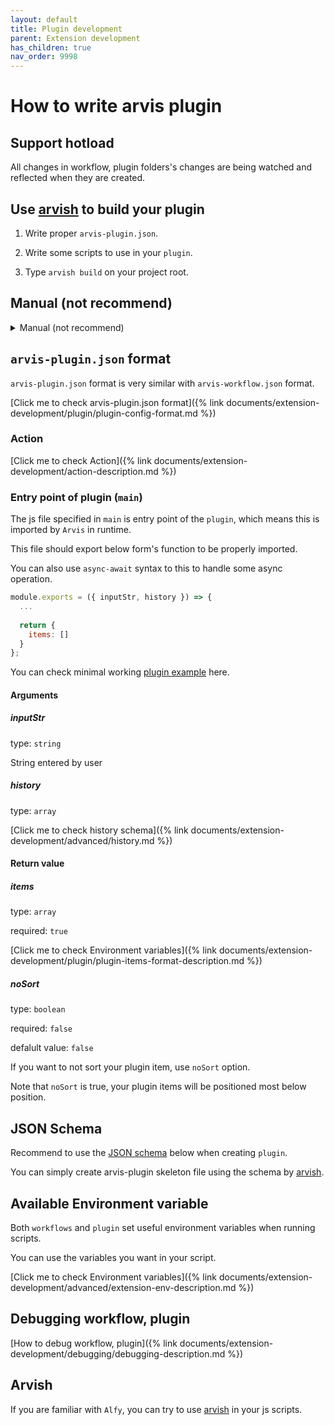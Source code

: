 ```yaml
---
layout: default
title: Plugin development
parent: Extension development
has_children: true
nav_order: 9998
---
```


# How to write arvis plugin

## Support hotload

All changes in workflow, plugin folders's changes are being watched and reflected when they are created.

## Use [arvish](https://github.com/jopemachine/arvish) to build your plugin

1. Write proper `arvis-plugin.json`.

2. Write some scripts to use in your `plugin`.

3. Type `arvish build` on your project root.

## Manual (not recommend)

<details><summary>Manual (not recommend)</summary>
<p>

1. Write proper `arvis-plugin.json`.
2. Write some scripts to use in your `plugin`.
3. Compress the scripts used in the `plugin` into a `.zip` file with the `arvis-plugin.json`.
4. Change the `.zip` file's extension to `.arvisplugin`
</p>
</details>

## `arvis-plugin.json` format

`arvis-plugin.json` format is very similar with `arvis-workflow.json` format.

[Click me to check arvis-plugin.json format]({% link documents/extension-development/plugin/plugin-config-format.md %})

### Action

[Click me to check Action]({% link documents/extension-development/action-description.md %})

### Entry point of plugin (`main`)

The js file specified in `main` is entry point of the `plugin`, which means this is imported by `Arvis` in runtime.

This file should export below form's function to be properly imported.

You can also use `async-await` syntax to this to handle some async operation.

```js
module.exports = ({ inputStr, history }) => {
  ...
 
  return {
    items: []
  }
};
```

You can check minimal working [plugin example](https://github.com/jopemachine/arvis-calculator-plugin-example) here.

#### Arguments

##### inputStr

type: `string`

String entered by user

##### history

type: `array`

[Click me to check history schema]({% link documents/extension-development/advanced/history.md %})

#### Return value

##### items

type: `array`

required: `true`

[Click me to check Environment variables]({% link documents/extension-development/plugin/plugin-items-format-description.md %})


##### noSort

type: `boolean`

required: `false`

defalult value: `false`

If you want to not sort your plugin item, use `noSort` option.

Note that `noSort` is true, your plugin items will be positioned most below position.

## JSON Schema

Recommend to use the [JSON schema](https://github.com/jopemachine/arvis-extension-validator/blob/master/plugin-schema.json) below when creating `plugin`.

You can simply create arvis-plugin skeleton file using the schema by [arvish](https://github.com/jopemachine/arvish).

## Available Environment variable

Both `workflows` and `plugin` set useful environment variables when running scripts.

You can use the variables you want in your script.

[Click me to check Environment variables]({% link documents/extension-development/advanced/extension-env-description.md %})

## Debugging workflow, plugin

[How to debug workflow, plugin]({% link documents/extension-development/debugging/debugging-description.md %})

## Arvish

If you are familiar with `Alfy`, you can try to use [arvish](https://github.com/jopemachine/arvish) in your js scripts.